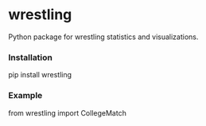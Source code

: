 # wrestling
Python package for wrestling statistics and visualizations.

### Installation

pip install wrestling


### Example

from wrestling import CollegeMatch
